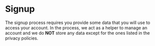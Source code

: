 
# Signup

The signup process requires you provide some data that you will use to access
your account. In the process, we act as a helper to manage an account
and we do **NOT** store any data except for the ones listed in the privacy
policies.
